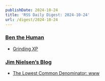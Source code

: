 ```yaml
---
publishDate: 2024-10-24
title: 'RSS Daily Digest: 2024-10-24'
url: /digest/2024-10-24
---
```


### [Ben the Human](https://benthehuman.com/)

  * [Grinding XP](https://benthehuman.com/grinding-xp/)
  
### [Jim Nielsen’s Blog](https://blog.jim-nielsen.com/)

  * [The Lowest Common Denominator: www](https://blog.jim-nielsen.com/2024/lowest-common-denominator/)
  
